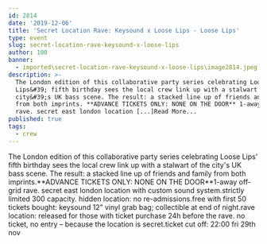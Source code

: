 ```yaml
---
id: 2814
date: '2019-12-06'
title: 'Secret Location Rave: Keysound x Loose Lips - Loose Lips'
type: event
slug: secret-location-rave-keysound-x-loose-lips
author: 100
banner:
  - imported\secret-location-rave-keysound-x-loose-lips\image2814.jpeg
description: >-
  The London edition of this collaborative party series celebrating Loose
  Lips&#39; fifth birthday sees the local crew link up with a stalwart of the
  city&#39;s UK bass scene. The result: a stacked line up of friends and family
  from both imprints. **ADVANCE TICKETS ONLY: NONE ON THE DOOR** 1-away off-grid
  rave. secret east london location [...]Read More...
published: true
tags:
  - crew
---
```

The London edition of this collaborative party series celebrating Loose Lips' fifth birthday sees the local crew link up with a stalwart of the city's UK bass scene. The result: a stacked line up of friends and family from both imprints.\*\*ADVANCE TICKETS ONLY: NONE ON THE DOOR\*\*1-away off-grid rave. secret east london location with custom sound system.strictly limited 300 capacity. hidden location: no re-admissions.free with first 50 tickets bought: keysound 12” vinyl grab bag; collectible at end of night.rave location: released for those with ticket purchase 24h before the rave. no ticket, no entry – because the location is secret.ticket cut off: 22:00 fri 29th nov